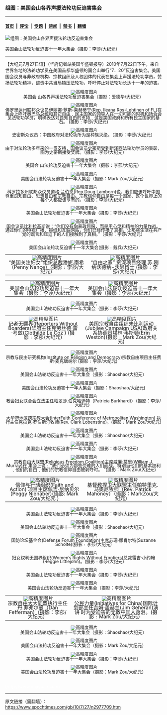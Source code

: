 ### 组图：美国会山各界声援法轮功反迫害集会

---

#### [首页](../../../..?n2977709) &nbsp;|&nbsp; [评论](../../../../../epoch-comment?n2977709) &nbsp;|&nbsp; [专题](../../../../../epoch-special?n2977709) &nbsp;|&nbsp; [禁闻](../../../../../epoch-news?n2977709) &nbsp;|&nbsp; [禁书](../../../../../books?n2977709) &nbsp;|&nbsp; [翻墙](https://github.com/gfw-breaker/nogfw/blob/master/README.md?n2977709)


<div><img alt="组图：美国会山各界声援法轮功反迫害集会" class="attachment-djy_600_400 size-djy_600_400 wp-post-image" src="https://i.epochtimes.com/assets/uploads/2010/07/1007261625311160-600x400.jpg"/>
<div class="caption">
 <p>
  美国会山法轮功反迫害十一年大集会（摄影：李莎/大纪元）
 </p>
</div></div><hr/><div class="post_content" id="artbody" itemprop="articleBody">
 <!-- article content begin -->
 <p>
  【大纪元7月27日讯】（华府记者站美国华盛顿报导）2010年7月22日下午，来自世界各地的法轮功学员在美国首都华盛顿的国会山举行“7．20”反迫害集会。美国国会议员与非政府机构、宗教组织及人权团体的代表在集会上声援法轮功学员，赞扬法轮功精神，谴责中共当局镇压法轮功，呼吁停止对法轮功长达十一年的迫害。
 </p>
 <p>
  <!--image v 1.0-->
 </p>
 <div style="line-height: 90%; text-align: center;">
  <ok href=" https://i.epochtimes.com/assets/uploads/2015/07/1007270011571160-450x283.jpg" rel="noreferrer noopener" target="_blank">
   <img alt="" class="size-medium wp-image-7656473" src="https://i.epochtimes.com/assets/uploads/2015/07/1007270011571160-450x283.jpg" title=""/>
  </ok>
  <img alt="高精度图片" border="0" src="//www.epochtimes.com/images/highRes.jpg"/>
  <br/>
  <span class="bn12">
   <ok href="https://www.epochtimes.com/gb/tag/%E7%BE%8E%E5%9B%BD%E4%BC%9A.html">
    美国会
   </ok>
   山各界声援法轮功反迫害集会（摄影：爱德华/大纪元）
  </span>
 </div>
 <p>
  <!-- -->
 </p>
 <p>
  <!--image v 1.0-->
 </p>
 <div style="line-height: 90%; text-align: center;">
  <ok href=" https://i.epochtimes.com/assets/uploads/2015/07/1007270036201160.jpg" rel="noreferrer noopener" target="_blank">
   <img alt="" class="size-medium wp-image-7656474" src="https://i.epochtimes.com/assets/uploads/2015/07/1007270036201160.jpg" title=""/>
  </ok>
  <img alt="高精度图片" border="0" src="//www.epochtimes.com/images/highRes.jpg"/>
  <br/>
  <span class="bn12">
   佛罗里达州联邦众议员伊丽娜‧萝斯-莱赫蒂宁(Rep. Ileana Ros-Lehtinen of FL)在 集会上呼吁奥巴马总统和其它自由﹑民主国家的领导人在一切可能的时机和场合会 见法轮功学员，明确表达对良知自由的支持﹐这是美国政府和所有民主国家的基石。 (摄影﹕李莎/大纪元)
  </span>
 </div>
 <p>
  <!-- -->
 </p>
 <p>
  <!--image v 1.0-->
 </p>
 <div style="line-height: 90%; text-align: center;">
  <ok href=" https://i.epochtimes.com/assets/uploads/2015/07/1007270040401160-450x280.jpg" rel="noreferrer noopener" target="_blank">
   <img alt="" class="size-medium wp-image-7656475" src="https://i.epochtimes.com/assets/uploads/2015/07/1007270040401160-450x280.jpg" title=""/>
  </ok>
  <img alt="高精度图片" border="0" src="//www.epochtimes.com/images/highRes.jpg"/>
  <br/>
  <span class="bn12">
   史密斯众议员：中国政府对法轮功所为是种族灭绝。（摄影：李莎/大纪元）
  </span>
 </div>
 <p>
  <!-- -->
 </p>
 <p>
  <!--image v 1.0-->
 </p>
 <div style="line-height: 90%; text-align: center;">
  <ok href=" https://i.epochtimes.com/assets/uploads/2015/07/1007262346071160-450x321.jpg" rel="noreferrer noopener" target="_blank">
   <img alt="" class="size-medium wp-image-7656476" src="https://i.epochtimes.com/assets/uploads/2015/07/1007262346071160-450x321.jpg" title=""/>
  </ok>
  <img alt="高精度图片" border="0" src="//www.epochtimes.com/images/highRes.jpg"/>
  <br/>
  <span class="bn12">
   由于对法轮功多年来的一贯支持，国会议员史密斯受到新泽西法轮功学员的表彰，图为史密斯接受奖牌。（摄影：李莎/大纪元）
  </span>
 </div>
 <p>
  <!-- -->
 </p>
 <p>
  <!--image v 1.0-->
 </p>
 <div style="line-height: 90%; text-align: center;">
  <ok href=" https://i.epochtimes.com/assets/uploads/2015/07/1007262346061160-450x289.jpg" rel="noreferrer noopener" target="_blank">
   <img alt="" class="size-medium wp-image-7656477" src="https://i.epochtimes.com/assets/uploads/2015/07/1007262346061160-450x289.jpg" title=""/>
  </ok>
  <img alt="高精度图片" border="0" src="//www.epochtimes.com/images/highRes.jpg"/>
  <br/>
  <span class="bn12">
   <ok href="https://www.epochtimes.com/gb/tag/%E7%BE%8E%E5%9B%BD%E4%BC%9A.html">
    美国会
   </ok>
   山法轮功反迫害十一年大集会（摄影：李莎/大纪元）
  </span>
 </div>
 <p>
  <!-- -->
 </p>
 <p>
  <!--image v 1.0-->
 </p>
 <div style="line-height: 90%; text-align: center;">
  <ok href=" https://i.epochtimes.com/assets/uploads/2015/07/1007280726191160-450x225.jpg" rel="noreferrer noopener" target="_blank">
   <img alt="" class="size-medium wp-image-7656478" src="https://i.epochtimes.com/assets/uploads/2015/07/1007280726191160-450x225.jpg" title=""/>
  </ok>
  <img alt="高精度图片" border="0" src="//www.epochtimes.com/images/highRes.jpg"/>
  <br/>
  <span class="bn12">
   美国会山法轮功反迫害十一年大集会（摄影：Mark Zou/大纪元）
  </span>
 </div>
 <p>
  <!-- -->
 </p>
 <p>
  <!--image v 1.0-->
 </p>
 <div style="line-height: 90%; text-align: center;">
  <ok href=" https://i.epochtimes.com/assets/uploads/2015/07/1007270040391160-450x307.jpg" rel="noreferrer noopener" target="_blank">
   <img alt="" class="size-medium wp-image-7656479" src="https://i.epochtimes.com/assets/uploads/2015/07/1007270040391160-450x307.jpg" title=""/>
  </ok>
  <img alt="高精度图片" border="0" src="//www.epochtimes.com/images/highRes.jpg"/>
  <br/>
  <span class="bn12">
   科罗拉多州联邦众议员道格·兰伯恩(Rep.Doug Lamborn)说，我们应该呼吁中国尊重良知自由、思想自由和宗教自由。宗教信仰自由是每一个国家、这个世界上的每个人都应该享有的。（摄影：李莎/大纪元）
  </span>
 </div>
 <p>
  <!-- -->
 </p>
 <p>
  <!--image v 1.0-->
 </p>
 <div style="line-height: 90%; text-align: center;">
  <ok href=" https://i.epochtimes.com/assets/uploads/2015/07/1007261635231160-450x300.jpg" rel="noreferrer noopener" target="_blank">
   <img alt="" class="size-medium wp-image-7656480" src="https://i.epochtimes.com/assets/uploads/2015/07/1007261635231160-450x300.jpg" title=""/>
  </ok>
  <img alt="高精度图片" border="0" src="//www.epochtimes.com/images/highRes.jpg"/>
  <br/>
  <span class="bn12">
   美国会山法轮功反迫害十一年大集会（摄影：李莎/大纪元）
  </span>
 </div>
 <p>
  <!-- -->
 </p>
 <p>
  <!--image v 1.0-->
 </p>
 <div style="line-height: 90%; text-align: center;">
  <ok href=" https://i.epochtimes.com/assets/uploads/2015/07/1007270052531160-450x568.jpg" rel="noreferrer noopener" target="_blank">
   <img alt="" class="size-medium wp-image-7656481" src="https://i.epochtimes.com/assets/uploads/2015/07/1007270052531160-450x568.jpg" title=""/>
  </ok>
  <img alt="高精度图片" border="0" src="//www.epochtimes.com/images/highRes.jpg"/>
  <br/>
  <span class="bn12">
   国会议员比利拉基斯说：“你们没有向暴政屈服，而是用心灵和精神的力量作战。通过你们的电视广播、报纸和互联网站，你们已经传播了真相，让那些生活在共产党的谎言和压迫下的人们接触到了真相。”（摄影：李莎/大纪元）
  </span>
 </div>
 <p>
  <!-- -->
 </p>
 <p>
  <!--image v 1.0-->
 </p>
 <div style="line-height: 90%; text-align: center;">
  <ok href=" https://i.epochtimes.com/assets/uploads/2015/07/1007261635241160-450x291.jpg" rel="noreferrer noopener" target="_blank">
   <img alt="" class="size-medium wp-image-7656482" src="https://i.epochtimes.com/assets/uploads/2015/07/1007261635241160-450x291.jpg" title=""/>
  </ok>
  <img alt="高精度图片" border="0" src="//www.epochtimes.com/images/highRes.jpg"/>
  <br/>
  <span class="bn12">
   美国会山法轮功反迫害十一年大集会(摄影﹕戴兵/大纪元)
  </span>
 </div>
 <p>
  <!-- -->
 </p>
 <p>
  <!--image v 1.0-->
 </p>
 <table align="center" border="0">
  <tr valign="top">
   <td>
    <div style="line-height: 90%; text-align: center;">
     <ok href=" https://i.epochtimes.com/assets/uploads/2015/07/1007261539471160.jpg" rel="noreferrer noopener" target="_blank">
      <img alt="" class="size-medium wp-image-7655188" src="https://i.epochtimes.com/assets/uploads/2015/07/1007261539471160.jpg" title=""/>
     </ok>
     <img alt="高精度图片" border="0" src="//www.epochtimes.com/images/highRes.jpg"/>
     <br/>
     <span class="bn12">
      “美国关注妇女”组织总裁潘妮.南希（Penny Nance）(摄影﹕李莎/大纪元)
     </span>
    </div>
   </td>
   <td>
    <div style="line-height: 90%; text-align: center;">
     <ok href=" https://i.epochtimes.com/assets/uploads/2015/07/1007261538511160.jpg" rel="noreferrer noopener" target="_blank">
      <img alt="" class="size-medium wp-image-7655189" src="https://i.epochtimes.com/assets/uploads/2015/07/1007261538511160.jpg" title=""/>
     </ok>
     <img alt="高精度图片" border="0" src="//www.epochtimes.com/images/highRes.jpg"/>
     <br/>
     <span class="bn12">
      “自由之家” 资深项目经理 苏.刚纳沃德纳-沃恩博士 (摄影﹕李莎/大纪元)
     </span>
    </div>
   </td>
  </tr>
 </table>
 <p>
  <!-- -->
 </p>
 <p>
  <!--image v 1.0-->
 </p>
 <table align="center" border="0">
  <tr valign="top">
   <td>
    <div style="line-height: 90%; text-align: center;">
     <ok href=" https://i.epochtimes.com/assets/uploads/2015/07/1007270020011160-450x309.jpg" rel="noreferrer noopener" target="_blank">
      <img alt="" class="size-medium wp-image-7656483" src="https://i.epochtimes.com/assets/uploads/2015/07/1007270020011160-450x309.jpg" title=""/>
     </ok>
     <img alt="高精度图片" border="0" src="//www.epochtimes.com/images/highRes.jpg"/>
     <br/>
     <span class="bn12">
      美国会山法轮功反迫害十一年大集会（摄影：李莎/大纪元）
     </span>
    </div>
   </td>
   <td>
    <div style="line-height: 90%; text-align: center;">
     <ok href=" https://i.epochtimes.com/assets/uploads/2015/07/1007270020021160-450x300.jpg" rel="noreferrer noopener" target="_blank">
      <img alt="" class="size-medium wp-image-7656484" src="https://i.epochtimes.com/assets/uploads/2015/07/1007270020021160-450x300.jpg" title=""/>
     </ok>
     <img alt="高精度图片" border="0" src="//www.epochtimes.com/images/highRes.jpg"/>
     <br/>
     <span class="bn12">
      美国会山法轮功反迫害十一年大集会（摄影：李莎/大纪元）
     </span>
    </div>
   </td>
  </tr>
 </table>
 <p>
  <!-- -->
 </p>
 <p>
  <!--image v 1.0-->
 </p>
 <div style="line-height: 90%; text-align: center;">
  <ok href=" https://i.epochtimes.com/assets/uploads/2015/07/1007270022531160-450x300.jpg" rel="noreferrer noopener" target="_blank">
   <img alt="" class="size-medium wp-image-7656485" src="https://i.epochtimes.com/assets/uploads/2015/07/1007270022531160-450x300.jpg" title=""/>
  </ok>
  <img alt="高精度图片" border="0" src="//www.epochtimes.com/images/highRes.jpg"/>
  <br/>
  <span class="bn12">
   美国会山法轮功反迫害十一年大集会（摄影：李莎/大纪元）
  </span>
 </div>
 <p>
  <!-- -->
 </p>
 <p>
  <!--image v 1.0-->
 </p>
 <table align="center" border="0">
  <tr valign="top">
   <td>
    <div style="line-height: 90%; text-align: center;">
     <ok href=" https://i.epochtimes.com/assets/uploads/2015/07/1007270104101160.jpg" rel="noreferrer noopener" target="_blank">
      <img alt="" class="size-medium wp-image-7656486" src="https://i.epochtimes.com/assets/uploads/2015/07/1007270104101160.jpg" title=""/>
     </ok>
     <img alt="高精度图片" border="0" src="//www.epochtimes.com/images/highRes.jpg"/>
     <br/>
     <span class="bn12">
      记者无疆界(Reporters Without Boarders)华府主任克劳丝德·雷·考兹(Clothilde Le Coz ) (摄影﹕李莎/大纪元)
     </span>
    </div>
   </td>
   <td>
    <div style="line-height: 90%; text-align: center;">
     <ok href=" https://i.epochtimes.com/assets/uploads/2015/07/1007270216331160.jpg" rel="noreferrer noopener" target="_blank">
      <img alt="" class="size-medium wp-image-7656487" src="https://i.epochtimes.com/assets/uploads/2015/07/1007270216331160.jpg" title=""/>
     </ok>
     <img alt="高精度图片" border="0" src="//www.epochtimes.com/images/highRes.jpg"/>
     <br/>
     <span class="bn12">
      美国宗教自由组织朱比利运动(Jubilee Campaign USA)政府关系协调员埃林‧韦斯顿(Erin Weston)(摄影﹕Mark Zou/大纪元)
     </span>
    </div>
   </td>
  </tr>
 </table>
 <p>
  <!-- -->
 </p>
 <p>
  <!--image v 1.0-->
 </p>
 <div style="line-height: 90%; text-align: center;">
  <ok href=" https://i.epochtimes.com/assets/uploads/2015/07/1007270109111160-450x341.jpg" rel="noreferrer noopener" target="_blank">
   <img alt="" class="size-medium wp-image-7656488" src="https://i.epochtimes.com/assets/uploads/2015/07/1007270109111160-450x341.jpg" title=""/>
  </ok>
  <img alt="高精度图片" border="0" src="//www.epochtimes.com/images/highRes.jpg"/>
  <br/>
  <span class="bn12">
   宗教与民主研究机构(Institute on Religion and Democracy)宗教自由项目主任费斯·麦克唐纳尔 (摄影﹕李莎/大纪元)
  </span>
 </div>
 <p>
  <!-- -->
 </p>
 <p>
  <!--image v 1.0-->
 </p>
 <div style="line-height: 90%; text-align: center;">
  <ok href=" https://i.epochtimes.com/assets/uploads/2015/07/1007270022541160-450x300.jpg" rel="noreferrer noopener" target="_blank">
   <img alt="" class="size-medium wp-image-7656489" src="https://i.epochtimes.com/assets/uploads/2015/07/1007270022541160-450x300.jpg" title=""/>
  </ok>
  <img alt="高精度图片" border="0" src="//www.epochtimes.com/images/highRes.jpg"/>
  <br/>
  <span class="bn12">
   美国会山法轮功反迫害十一年大集会（摄影：Shaoshao/大纪元）
  </span>
 </div>
 <p>
  <!-- -->
 </p>
 <p>
  <!--image v 1.0-->
 </p>
 <div style="line-height: 90%; text-align: center;">
  <ok href=" https://i.epochtimes.com/assets/uploads/2015/07/1007270235581160-450x300.jpg" rel="noreferrer noopener" target="_blank">
   <img alt="" class="size-medium wp-image-7656490" src="https://i.epochtimes.com/assets/uploads/2015/07/1007270235581160-450x300.jpg" title=""/>
  </ok>
  <img alt="高精度图片" border="0" src="//www.epochtimes.com/images/highRes.jpg"/>
  <br/>
  <span class="bn12">
   美国会山法轮功反迫害十一年大集会（摄影：Shaoshao/大纪元)
  </span>
 </div>
 <p>
  <!-- -->
 </p>
 <p>
  <!--image v 1.0-->
 </p>
 <div style="line-height: 90%; text-align: center;">
  <ok href=" https://i.epochtimes.com/assets/uploads/2015/07/1007270130491160-450x334.jpg" rel="noreferrer noopener" target="_blank">
   <img alt="" class="size-medium wp-image-7656491" src="https://i.epochtimes.com/assets/uploads/2015/07/1007270130491160-450x334.jpg" title=""/>
  </ok>
  <img alt="高精度图片" border="0" src="//www.epochtimes.com/images/highRes.jpg"/>
  <br/>
  <span class="bn12">
   教会妇女联合会立法主任帕翠莎.伯克哈迪特（Patricia Burkhardt）（摄影：李莎/大纪元）
  </span>
 </div>
 <p>
  <!-- -->
 </p>
 <p>
  <!--image v 1.0-->
 </p>
 <div style="line-height: 90%; text-align: center;">
  <ok href=" https://i.epochtimes.com/assets/uploads/2015/07/1007270157311160-450x300.jpg" rel="noreferrer noopener" target="_blank">
   <img alt="" class="size-medium wp-image-7656492" src="https://i.epochtimes.com/assets/uploads/2015/07/1007270157311160-450x300.jpg" title=""/>
  </ok>
  <img alt="高精度图片" border="0" src="//www.epochtimes.com/images/highRes.jpg"/>
  <br/>
  <span class="bn12">
   大华府地区跨宗教大会(InterFaith Conference of Metropolitan Washington) 执行主任克拉克‧罗伯斯汀牧师(Rev. Clark Lobenstine)。(摄影﹕Mark Zou/大纪元)
  </span>
 </div>
 <p>
  <!-- -->
 </p>
 <p>
  <!--image v 1.0-->
 </p>
 <div style="line-height: 90%; text-align: center;">
  <ok href=" https://i.epochtimes.com/assets/uploads/2015/07/1007270221461160-450x267.jpg" rel="noreferrer noopener" target="_blank">
   <img alt="" class="size-medium wp-image-7656493" src="https://i.epochtimes.com/assets/uploads/2015/07/1007270221461160-450x267.jpg" title=""/>
  </ok>
  <img alt="高精度图片" border="0" src="//www.epochtimes.com/images/highRes.jpg"/>
  <br/>
  <span class="bn12">
   美国会山法轮功反迫害十一年大集会（摄影：Shaoshao/大纪元）
  </span>
 </div>
 <p>
  <!-- -->
 </p>
 <p>
  <!--image v 1.0-->
 </p>
 <div style="line-height: 90%; text-align: center;">
  <ok href=" https://i.epochtimes.com/assets/uploads/2015/07/1007270221441160-450x297.jpg" rel="noreferrer noopener" target="_blank">
   <img alt="" class="size-medium wp-image-7656494" src="https://i.epochtimes.com/assets/uploads/2015/07/1007270221441160-450x297.jpg" title=""/>
  </ok>
  <img alt="高精度图片" border="0" src="//www.epochtimes.com/images/highRes.jpg"/>
  <br/>
  <span class="bn12">
   美国会山法轮功反迫害十一年大集会（摄影：李莎/大纪元）
  </span>
 </div>
 <p>
  <!-- -->
 </p>
 <p>
  <!--image v 1.0-->
 </p>
 <div style="line-height: 90%; text-align: center;">
  <ok href=" https://i.epochtimes.com/assets/uploads/2015/07/1007270157321160-450x300.jpg" rel="noreferrer noopener" target="_blank">
   <img alt="" class="size-medium wp-image-7656495" src="https://i.epochtimes.com/assets/uploads/2015/07/1007270157321160-450x300.jpg" title=""/>
  </ok>
  <img alt="高精度图片" border="0" src="//www.epochtimes.com/images/highRes.jpg"/>
  <br/>
  <span class="bn12">
   宗教自由大联盟(Religious Freedom Coalition)主席威廉‧莫里(William J. Murray)在 集会上说﹕“我们必须为那些受难的人们而战，特别当他们的基本权利﹑他们的自由﹑他们的宗教信仰自由被剥夺时。 ”(摄影：Mark Zou/大纪元)
  </span>
 </div>
 <p>
  <!-- -->
 </p>
 <p>
  <!--image v 1.0-->
 </p>
 <table align="center" border="0">
  <tr valign="top">
   <td>
    <div style="line-height: 90%; text-align: center;">
     <ok href=" https://i.epochtimes.com/assets/uploads/2015/07/1007270104081160.jpg" rel="noreferrer noopener" target="_blank">
      <img alt="" class="size-medium wp-image-7656496" src="https://i.epochtimes.com/assets/uploads/2015/07/1007270104081160.jpg" title=""/>
     </ok>
     <img alt="高精度图片" border="0" src="//www.epochtimes.com/images/highRes.jpg"/>
     <br/>
     <span class="bn12">
      信仰与行动组织(Faith and Action) 项目主席佩吉‧尼纳贝尔(Peggy Nienaber)(摄影: Mark Zou/大纪元 )
     </span>
    </div>
   </td>
   <td>
    <div style="line-height: 90%; text-align: center;">
     <ok href=" https://i.epochtimes.com/assets/uploads/2015/07/1007270118441160.jpg" rel="noreferrer noopener" target="_blank">
      <img alt="" class="size-medium wp-image-7656497" src="https://i.epochtimes.com/assets/uploads/2015/07/1007270118441160.jpg" title=""/>
     </ok>
     <img alt="高精度图片" border="0" src="//www.epochtimes.com/images/highRes.jpg"/>
     <br/>
     <span class="bn12">
      基督教捍卫大联盟主任帕特里克.马奥尼牧师（Rev. Patrick Mahoney）（摄影：MarkZou/大纪元）
     </span>
    </div>
   </td>
  </tr>
 </table>
 <p>
  <!-- -->
 </p>
 <p>
  <!--image v 1.0-->
 </p>
 <div style="line-height: 90%; text-align: center;">
  <ok href=" https://i.epochtimes.com/assets/uploads/2015/07/1007270256491160-450x349.jpg" rel="noreferrer noopener" target="_blank">
   <img alt="" class="size-medium wp-image-7656498" src="https://i.epochtimes.com/assets/uploads/2015/07/1007270256491160-450x349.jpg" title=""/>
  </ok>
  <img alt="高精度图片" border="0" src="//www.epochtimes.com/images/highRes.jpg"/>
  <br/>
  <span class="bn12">
   美国会山法轮功反迫害十一年大集会（摄影：李莎/大纪元）
  </span>
 </div>
 <p>
  <!-- -->
 </p>
 <p>
  <!--image v 1.0-->
 </p>
 <div style="line-height: 90%; text-align: center;">
  <ok href=" https://i.epochtimes.com/assets/uploads/2015/07/1007270221451160-450x300.jpg" rel="noreferrer noopener" target="_blank">
   <img alt="" class="size-medium wp-image-7656499" src="https://i.epochtimes.com/assets/uploads/2015/07/1007270221451160-450x300.jpg" title=""/>
  </ok>
  <img alt="高精度图片" border="0" src="//www.epochtimes.com/images/highRes.jpg"/>
  <br/>
  <span class="bn12">
   美国会山法轮功反迫害十一年大集会（摄影：Shaoshao/大纪元）
  </span>
 </div>
 <p>
  <!-- -->
 </p>
 <p>
  <!--image v 1.0-->
 </p>
 <div style="line-height: 90%; text-align: center;">
  <ok href=" https://i.epochtimes.com/assets/uploads/2015/07/1007230838211160-450x344.jpg" rel="noreferrer noopener" target="_blank">
   <img alt="" class="size-medium wp-image-7655197" src="https://i.epochtimes.com/assets/uploads/2015/07/1007230838211160-450x344.jpg" title=""/>
  </ok>
  <img alt="高精度图片" border="0" src="//www.epochtimes.com/images/highRes.jpg"/>
  <br/>
  <span class="bn12">
   国防论坛基金会(Defense Forum Foundation)主席苏珊‧娜肖尔特(Suzanne Scholte)(摄影﹕李莎/大纪元)
  </span>
 </div>
 <p>
  <!-- -->
 </p>
 <p>
  <!--image v 1.0-->
 </p>
 <div style="line-height: 90%; text-align: center;">
  <ok href=" https://i.epochtimes.com/assets/uploads/2015/07/1007270130481160-450x342.jpg" rel="noreferrer noopener" target="_blank">
   <img alt="" class="size-medium wp-image-7656500" src="https://i.epochtimes.com/assets/uploads/2015/07/1007270130481160-450x342.jpg" title=""/>
  </ok>
  <img alt="高精度图片" border="0" src="//www.epochtimes.com/images/highRes.jpg"/>
  <br/>
  <span class="bn12">
   妇女权利无国界组织(Women’s Rights Without Frontiers)总裁雷吉‧小约翰(Reggie Littlejohn)。(摄影﹕李莎/大纪元)
  </span>
 </div>
 <p>
  <!-- -->
 </p>
 <p>
  <!--image v 1.0-->
 </p>
 <div style="line-height: 90%; text-align: center;">
  <ok href=" https://i.epochtimes.com/assets/uploads/2015/07/1007270248401160-450x282.jpg" rel="noreferrer noopener" target="_blank">
   <img alt="" class="size-medium wp-image-7656501" src="https://i.epochtimes.com/assets/uploads/2015/07/1007270248401160-450x282.jpg" title=""/>
  </ok>
  <img alt="高精度图片" border="0" src="//www.epochtimes.com/images/highRes.jpg"/>
  <br/>
  <span class="bn12">
   美国会山法轮功反迫害十一年大集会（摄影：李莎/大纪元）
  </span>
 </div>
 <p>
  <!-- -->
 </p>
 <p>
  <!--image v 1.0-->
 </p>
 <div style="line-height: 90%; text-align: center;">
  <ok href=" https://i.epochtimes.com/assets/uploads/2015/07/1007270235561160-450x282.jpg" rel="noreferrer noopener" target="_blank">
   <img alt="" class="size-medium wp-image-7656502" src="https://i.epochtimes.com/assets/uploads/2015/07/1007270235561160-450x282.jpg" title=""/>
  </ok>
  <img alt="高精度图片" border="0" src="//www.epochtimes.com/images/highRes.jpg"/>
  <br/>
  <span class="bn12">
   美国会山法轮功反迫害十一年大集会（摄影：李莎/大纪元)
  </span>
 </div>
 <p>
  <!-- -->
 </p>
 <p>
  <!--image v 1.0-->
 </p>
 <table align="center" border="0">
  <tr valign="top">
   <td>
    <div style="line-height: 90%; text-align: center;">
     <ok href=" https://i.epochtimes.com/assets/uploads/2015/07/1007270118451160.jpg" rel="noreferrer noopener" target="_blank">
      <img alt="" class="size-medium wp-image-7656503" src="https://i.epochtimes.com/assets/uploads/2015/07/1007270118451160.jpg" title=""/>
     </ok>
     <img alt="高精度图片" border="0" src="//www.epochtimes.com/images/highRes.jpg"/>
     <br/>
     <span class="bn12">
      宗教自由大大同盟执行主任丹.菲弗尔曼（Dan Fefferman)（摄影：李莎/大纪元）
     </span>
    </div>
   </td>
   <td>
    <div style="line-height: 90%; text-align: center;">
     <ok href=" https://i.epochtimes.com/assets/uploads/2015/07/1007270208591160.jpg" rel="noreferrer noopener" target="_blank">
      <img alt="" class="size-medium wp-image-7656504" src="https://i.epochtimes.com/assets/uploads/2015/07/1007270208591160.jpg" title=""/>
     </ok>
     <img alt="高精度图片" border="0" src="//www.epochtimes.com/images/highRes.jpg"/>
     <br/>
     <span class="bn12">
      公民力量(Initiatives for China)国际计划部主任吉姆‧盖赫兰(Jim Geheran)演讲 时为受迫害的无数中国人落泪。(摄影﹕Mark Zou/大纪元）
     </span>
    </div>
   </td>
  </tr>
 </table>
 <p>
  <!-- -->
 </p>
 <p>
  <!--image v 1.0-->
 </p>
 <div style="line-height: 90%; text-align: center;">
  <ok href=" https://i.epochtimes.com/assets/uploads/2015/07/1007270022551160-450x300.jpg" rel="noreferrer noopener" target="_blank">
   <img alt="" class="size-medium wp-image-7656505" src="https://i.epochtimes.com/assets/uploads/2015/07/1007270022551160-450x300.jpg" title=""/>
  </ok>
  <img alt="高精度图片" border="0" src="//www.epochtimes.com/images/highRes.jpg"/>
  <br/>
  <span class="bn12">
   美国会山法轮功反迫害十一年大集会（摄影：Shaoshao/大纪元）
  </span>
 </div>
 <p>
  <!-- -->
 </p>
 <p>
  <!--image v 1.0-->
 </p>
 <div style="line-height: 90%; text-align: center;">
  <ok href=" https://i.epochtimes.com/assets/uploads/2015/07/1007270305381160-450x299.jpg" rel="noreferrer noopener" target="_blank">
   <img alt="" class="size-medium wp-image-7656506" src="https://i.epochtimes.com/assets/uploads/2015/07/1007270305381160-450x299.jpg" title=""/>
  </ok>
  <img alt="高精度图片" border="0" src="//www.epochtimes.com/images/highRes.jpg"/>
  <br/>
  <span class="bn12">
   美国会山法轮功反迫害十一年大集会（摄影：Mark Zou/大纪元）
  </span>
 </div>
 <p>
  <!-- -->
 </p>
 <p>
  <!--image v 1.0-->
 </p>
 <div style="line-height: 90%; text-align: center;">
  <ok href=" https://i.epochtimes.com/assets/uploads/2015/07/1007270221431160-450x300.jpg" rel="noreferrer noopener" target="_blank">
   <img alt="" class="size-medium wp-image-7656507" src="https://i.epochtimes.com/assets/uploads/2015/07/1007270221431160-450x300.jpg" title=""/>
  </ok>
  <img alt="高精度图片" border="0" src="//www.epochtimes.com/images/highRes.jpg"/>
  <br/>
  <span class="bn12">
   美国会山法轮功反迫害十一年大集会（摄影：李莎/大纪元）
  </span>
 </div>
 <p>
  <!-- -->
 </p>
 <p>
  <!--image v 1.0-->
 </p>
 <div style="line-height: 90%; text-align: center;">
  <ok href=" https://i.epochtimes.com/assets/uploads/2015/07/1007280726181160-450x299.jpg" rel="noreferrer noopener" target="_blank">
   <img alt="" class="size-medium wp-image-7656508" src="https://i.epochtimes.com/assets/uploads/2015/07/1007280726181160-450x299.jpg" title=""/>
  </ok>
  <img alt="高精度图片" border="0" src="//www.epochtimes.com/images/highRes.jpg"/>
  <br/>
  <span class="bn12">
   美国会山法轮功反迫害十一年大集会（摄影：Mark Zou/大纪元）
  </span>
 </div>
 <p>
  <!-- -->
  <br/>
  <font color="#ffffff">
   (http://www.dajiyuan.com)
  </font>
 </p>
 <!-- article content end -->
 <div id="below_article_ad">
 </div>
</div>


---

原文链接（需翻墙）：https://www.epochtimes.com/gb/10/7/27/n2977709.htm